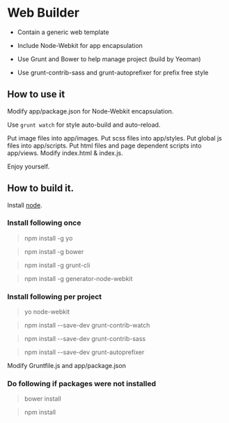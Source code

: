 # Web Builder

- Contain a generic web template

- Include Node-Webkit for app encapsulation

- Use Grunt and Bower to help manage project (build by Yeoman)

- Use grunt-contrib-sass and grunt-autoprefixer for prefix free style

## How to use it

Modify app/package.json for Node-Webkit encapsulation.

Use `grunt watch` for style auto-build and auto-reload.

Put image files into app/images.
Put scss files into app/styles.
Put global js files into app/scripts.
Put html files and page dependent scripts into app/views.
Modify index.html & index.js.

Enjoy yourself.

## How to build it.

Install [node](http://nodejs.org/).

### Install following once

> npm install -g yo

> npm install -g bower

> npm install -g grunt-cli

> npm install -g generator-node-webkit

### Install following per project

> yo node-webkit

> npm install --save-dev grunt-contrib-watch

> npm install --save-dev grunt-contrib-sass

> npm install --save-dev grunt-autoprefixer

Modify Gruntfile.js and app/package.json

### Do following if packages were not installed

> bower install

> npm install
